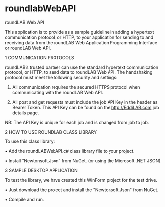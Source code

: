 # roundlabWebAPI
roundLAB Web API


This application is to provide as a sample guideline in adding a hypertext communication protocol, or HTTP, to your application for sending to and receiving data from the roundLAB Web Application Programming Interface or roundLAB Web API.

1 COMMUNICATION PROTOCOLS

  roundLAB’s trusted partner can use the standard hypertext communication protocol, or HTTP, to send data to roundLAB Web API.  The handshaking protocol must meet the      following security and settings:

  1.	All communication requires the secured HTTPS protocol when communicating with the roundLAB Web API.

  2.	All post and get requests must include the job API Key in the header as Bearer Token.  This API Key can be found on the http://EddiLAB.com job details page. 

  NB:  The API Key is unique for each job and is changed from job to job.

2 HOW TO USE ROUNDLAB CLASS LIBRARY

  To use this class library:

  •	Add the roundLABWebAPI.c# class library file to your project.

  •	Install “Newtonsoft.Json” from NuGet.  (or using the Microsoft .NET JSON)

3 SAMPLE DESKTOP APPLICATION

  To test the library, we have created this WinForm project for the test drive.  

  •	Just download the project and install the "Newtonsoft.Json" from NuGet.

  •	Compile and run.
